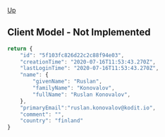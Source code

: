 [Up](../README.md)

## Client Model - Not Implemented

```javascript
return {
    "id": "5f103fc826d22c2c88f94e03",
    "creationTime": "2020-07-16T11:53:43.270Z",
    "lastLoginTime": "2020-07-16T11:53:43.270Z",
    "name": {
        "givenName": "Ruslan",
        "familyName": "Konovalov",
        "fullName": "Ruslan Konovalov",
    },
    "primaryEmail":"ruslan.konovalov@kodit.io",
    "comment": "",
    "country": "finland"
}
```
